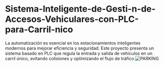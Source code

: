 # Sistema-Inteligente-de-Gesti-n-de-Accesos-Vehiculares-con-PLC-para-Carril-nico
La automatización es esencial en los estacionamientos inteligentes modernos para mejorar eficiencia y seguridad. Este proyecto presenta un sistema basado en PLC que regula la entrada y salida de vehículos en un carril único, evitando colisiones y optimizando el flujo de tráfico
![PARKING](https://github.com/user-attachments/assets/ea174574-ee20-4617-9742-f5a28e1e1e4b)
